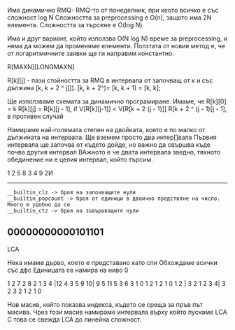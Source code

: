 Има динамично RMQ- RMQ-то от понеделник, при кеото всичко е със сложност log N
Сложността за preprocessing e O(n), защото има 2N елемента.
Сложността за търсене е O(log N)

Има и друг вариант, който използва O(N log N) време за preprocessing, и няма да можем да променяме елементи.
Ползтата от новия метод е, че от логаритмичните заявки ще ги направим константно.

R[MAXN][LONGMAXN]

R[k][j] - пази стойността за RMQ в интервала от започващ от к и със дължина [k, k + 2 ^ j]]).
[k, k + 2^)= [k, k + 1) = [k, k];

Ще използваме схемата за динамично програмиране.
Имаме, че R[k][0] = k
R[k][j] =  R[k][j - 1], if V[R[k][j-1]] < V[R[k +  2 (j - 1)]]
           R[k + 2 ^ (j - 1)[j - 1], в противен случай


Намираме най-голямата степен на двойката, която е по малко от дължината на интервала.
Ще вземем просто два интер[]вала
Първия интервала ще започва от където дойде, но важно да свършва къде почва другия интервал
ВАжното е че двата интервала заедно, тяхното обединение ни е целия интервал, който търсим.

1 2 5 8 3 4 9 2И

----------------
```
__builtin_clz -> броя на започващите нули
__builtin_popcount -> броя от единици в двоично предствяне на число. Много е удобно да се
__builtin_ctz -> броя на зъвършващите нули
```

00000000000101101
---------------------------
LCA

Нека имаме  дърво, което е представано като спи
Обхождаме всички със дфс
Единицата се намира на ниво 0

1  2  7  2  8  2  1  3  4 |12  4  3  5  9 10|  9  5 11  5  3  6  3  1
0  1  2  1  2  1  0  1  2 | 3  2  1  2  3  4|  3  2  3  2  1  2  1  0

Нов масив, който показва индекса, където се среща за пръв път масива.
Чрез този масив намираме интервала върху който пускаме LCA
С това се свежда LCA до линейна сложност.
